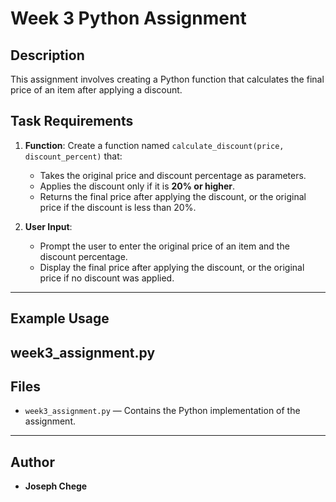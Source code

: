 # Week 3 Python Assignment

## Description
This assignment involves creating a Python function that calculates the final price of an item after applying a discount.

## Task Requirements
1. **Function**: Create a function named `calculate_discount(price, discount_percent)` that:
   - Takes the original price and discount percentage as parameters.
   - Applies the discount only if it is **20% or higher**.
   - Returns the final price after applying the discount, or the original price if the discount is less than 20%.

2. **User Input**:
   - Prompt the user to enter the original price of an item and the discount percentage.
   - Display the final price after applying the discount, or the original price if no discount was applied.

---

## Example Usage
week3_assignment.py
---

## Files
- `week3_assignment.py` — Contains the Python implementation of the assignment.

---

## Author
- **Joseph Chege**
